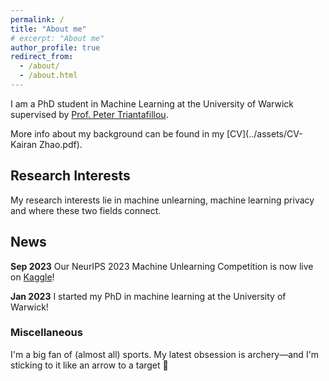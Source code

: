 ```yaml
---
permalink: /
title: "About me"
# excerpt: "About me"
author_profile: true
redirect_from: 
  - /about/
  - /about.html
---
```


I am a PhD student in Machine Learning at the University of Warwick supervised by [Prof. Peter Triantafillou](https://warwick.ac.uk/fac/sci/dcs/people/peter_triantafillou/).

More info about my background can be found in my [CV](../assets/CV-Kairan Zhao.pdf).

## Research Interests

<!-- ====== -->

My research interests lie in machine unlearning, machine learning privacy and where these two fields connect.

## News
<!-- ------ -->
<!-- ====== -->

**Sep 2023** Our NeurIPS 2023 Machine Unlearning Competition is now live on [Kaggle](https://www.kaggle.com/competitions/neurips-2023-machine-unlearning)!

**Jan 2023** I started my PhD in machine learning at the University of Warwick!

### Miscellaneous

I'm a big fan of (almost all) sports. My latest obsession is archery—and I'm sticking to it like an arrow to a target 🏹
